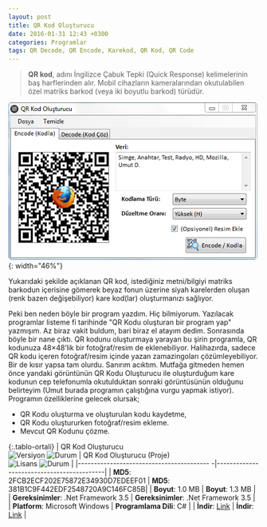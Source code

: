 ```yaml
---
layout: post
title: QR Kod Oluşturucu
date: 2016-01-31 12:43 +0300
categories: Programlar
tags: QR Decode, QR Encode, Karekod, QR Kod, QR Code
---
```

>**QR kod**, adını İngilizce Çabuk Tepki (Quick Response) kelimelerinin baş harflerinden alır. Mobil cihazların kameralarından okutulabilen özel matriks barkod (veya iki boyutlu barkod) türüdür.

![qr-kod-olusturucu](/images/programlar/qr-kod-olusturucu.png){: width="46%"}

Yukarıdaki şekilde açıklanan QR kod, istediğiniz metni/bilgiyi matriks barkodun içerisine gömerek beyaz fonun üzerine siyah karelerden oluşan (renk bazen değişebiliyor) kare kod(lar) oluşturmanızı sağlıyor.

Peki ben neden böyle bir program yazdım. Hiç bilmiyorum. Yazılacak programlar listeme fi tarihinde "QR Kodu oluşturan bir program yap" yazmışım. Az biraz vakit buldum, bari biraz el atayım dedim. Sonrasında böyle bir nane çıktı. QR kodunu oluşturmaya yarayan bu şirin programla, QR kodunuza 48×48’lik bir fotoğraf/resim de eklenebiliyor. Halihazırda, sadece QR kodu içeren fotoğraf/resim içinde yazan zamazingoları çözümleyebiliyor. Bir de kısır yapsa tam olurdu. Sanırım acıktım. Mutfağa gitmeden hemen önce yandaki görüntünün QR Kodu Oluşturucu ile oluşturduğum kare kodunun cep telefonumla okutulduktan sonraki görüntüsünün olduğunu belirteyim (Umut burada programın çalıştığına vurgu yapmak istiyor). Programın özelliklerine gelecek olursak;

- QR Kodu oluşturma ve oluşturulan kodu kaydetme,
- QR Kodu oluştururken fotoğraf/resim ekleme.
- Mevcut QR Kodunu çözme.

{:.tablo-ortali}
| QR Kod Oluşturucu <br>![Versiyon](https://img.shields.io/badge/Versiyon-1.00-blueviolet.svg?style=flat) ![Durum](https://img.shields.io/badge/Durum-Çalışıyor-success.svg?style=flat) | QR Kod Oluşturucu  (Proje)<br>![Lisans](https://img.shields.io/badge/Lisans-MIT-blue.svg?style=flat) ![Durum](https://img.shields.io/badge/Proje-Kodlar_Gözden_Gecirilecek-red.svg?style=flat) |
|----------------------------------------- -|-------------------------------------------|
| **MD5**: 2FCB2ECF202E75872E34930D7EDEEF01 | **MD5**: 381B1C9F442EDF2548720A9C146FC85B| 
| **Boyut**: 1.0 MB                       | **Boyut**: 1.3 MB                         |
| **Gereksinimler**: .Net Framework 3.5     | **Gereksinimler**: .Net Framework 3.5     |
| **Platform**: Microsoft Windows           | **Programlama Dili**: C#                  |
| **İndir**: [Link](https://www.dropbox.com/s/q539x91dfxbc13u/qr-kod-olusturucu.zip?dl=1)         | **İndir**: [Link](https://www.dropbox.com/s/bp1nyx43s96nnzz/qr-kod-olusturucu-proje.zip?dl=1)                      |